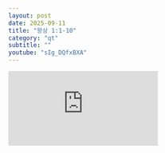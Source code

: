 ```yaml
---
layout: post
date: 2025-09-11
title: "왕상 1:1-10"
category: "qt"
subtitle: ""
youtube: "sIg_DQfxBXA"
---
```


<div class="youtube margin-large">
    <iframe src="https://www.youtube.com/embed/sIg_DQfxBXA" title="YouTube video player" frameborder="0" allow="accelerometer; autoplay; clipboard-write; encrypted-media; gyroscope; picture-in-picture; web-share" allowfullscreen></iframe>
</div>

